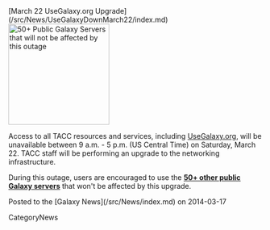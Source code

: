 <div class='newsItemHeader'>[March 22 UseGalaxy.org Upgrade](/src/News/UseGalaxyDownMarch22/index.md)</div>

<div class='right'><a href='/src/PublicGalaxyServers/index.md'><img src="/src/PublicGalaxyServers/50PlusSlide.png" alt="50+ Public Galaxy Servers that will not be affected by this outage" width="200" /></a></div>

Access to all TACC resources and services, including [UseGalaxy.org](https://usegalaxy.org), will be unavailable between 9 a.m. - 5 p.m. (US Central Time) on Saturday, March 22.  TACC staff will be performing an upgrade to the networking infrastructure.

During this outage, users are encouraged to use the **[50+ other public Galaxy servers](/src/PublicGalaxyServers/index.md)** that won't be affected by this upgrade.

<div class='newsItemFooter'>Posted to the [Galaxy News](/src/News/index.md) on 2014-03-17</div>

CategoryNews
